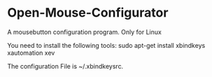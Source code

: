# Open-Mouse-Configurator
A mousebutton configuration program. Only for Linux

You need to install the following tools:
  sudo apt-get install xbindkeys xautomation xev

The configuration  File is ~/.xbindkeysrc.
